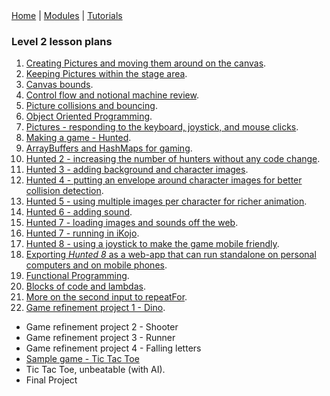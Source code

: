 <div class="nav">
  <a href="../../index.html">Home</a> | <a href="/modules/modules-index.html">Modules</a> | <a href="../../tutorials-index.html">Tutorials</a>
</div>

### Level 2 lesson plans

1. [Creating Pictures and moving them around on the canvas](creating-moving-pictures.html).
1. [Keeping Pictures within the stage area](keep-pictures-instage.html).
1. [Canvas bounds](canvas-bounds.html).
1. [Control flow and notional machine review](../lessons-level1-sup/control-flow.html).
1. [Picture collisions and bouncing](pic-collisions-bouncing.html).
1. [Object Oriented Programming](oo-programming.html).
1. [Pictures - responding to the keyboard, joystick, and mouse clicks](pic-events.html).
1. [Making a game - Hunted](hunted.html).
1. [ArrayBuffers and HashMaps for gaming](abuffer-hmap.html).
1. [Hunted 2 - increasing the number of hunters without any code change](hunted2.html).
1. [Hunted 3 - adding background and character images](hunted3.html).
1. [Hunted 4 - putting an envelope around character images for better collision detection](hunted4.html).
1. [Hunted 5 - using multiple images per character for richer animation](hunted5.html).
1. [Hunted 6 - adding sound](hunted6.html).
1. [Hunted 7 - loading images and sounds off the web](hunted7.html).
1. [Hunted 7 - running in iKojo](hunted7-ikojo.html).
1. [Hunted 8 - using a joystick to make the game mobile friendly](hunted8.html).
1. [Exporting *Hunted 8* as a web-app that can run standalone on personal computers and on mobile phones](hunted8-export.html).
1. [Functional Programming](functional-programming.html).
1. [Blocks of code and lambdas](code-blocks.html).
1. [More on the second input to repeatFor](repeat-for.html).
1. [Game refinement project 1 - Dino](dino.html).

* Game refinement project 2 - Shooter
* Game refinement project 3 - Runner
* Game refinement project 4 - Falling letters
* [Sample game - Tic Tac Toe](tic-tac-toe.html)
* Tic Tac Toe, unbeatable (with AI).
* Final Project


